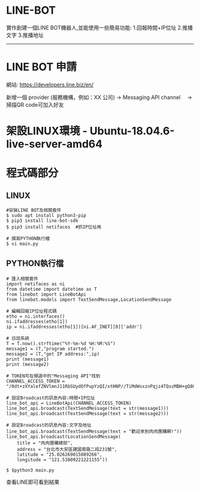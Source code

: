 # LINE-BOT
實作創建一個LINE BOT機器人,並能使用一些簡易功能:
1.回報時間+IP位址
2.推播文字
3.推播地址

-----------------------------------------------------------------------
# LINE BOT 申請
網站: https://developers.line.biz/en/

新增一個 provider (服務機構，例如：XX 公司) 
→ Messaging API channel　
→ 掃描QR code可加入好友

# 架設LINUX環境 - Ubuntu-18.04.6-live-server-amd64

# 程式碼部分
## LINUX
```
#安裝LINE BOT及相關套件
$ sudo apt install python3-pip
$ pip3 install line-bot-sdk
$ pip3 install netifaces  #抓IP位址用

# 撰寫PYTHON執行檔
$ vi main.py
```

## PYTHON執行檔
```
# 匯入相關套件
import netifaces as ni
from datetime import datetime as T
from linebot import LineBotApi
from linebot.models import TextSendMessage,LocationSendMessage

# 編輯回報IP位址程式碼
etho = ni.interfaces()
ni.ifaddresses(etho[1])
ip = ni.ifaddresses(etho[1])[ni.AF_INET][0]['addr']

# 日誌系統
T = T.now().strftime("%Y-%m-%d %H:%M:%S")
message1 = (T,"program started.")
message2 = (T,"get IP address:",ip)
print (message1)
print (message2)

# TOKEN可在頻道中的"Messaging API"找到
CHANNEL_ACCESS_TOKEN = "/0dt+zXYalefZNVlmnJ11RbSUydOfPupYzQI/xtHNP//TiMdWsxznPqjz4TQxzMBH+gQ80g6gSOwkSYLY9HrB2ozdGoC+GjTBYre135NdXhxv9/pyczLlFUTaFhiSJrW3jyCr7K3pdDREl+DlftVYAdB04t89/1O/w1cDnyilFU="

# 設定Broadcast的訊息內容:時間+IP位址
line_bot_api = LineBotApi(CHANNEL_ACCESS_TOKEN)
line_bot_api.broadcast(TextSendMessage(text = str(message1)))
line_bot_api.broadcast(TextSendMessage(text = str(message2)))

# 設定Broadcast的訊息內容:文字及地址
line_bot_api.broadcast(TextSendMessage(text = "歡迎來到肉肉團購網!"))
line_bot_api.broadcast(LocationSendMessage(
    title = "肉肉團購總部",
    address = "台北市大安區建國南路二段231號",
    latitude = "25.026269015089266",
    longitude = "121.53809221221155"))
```

```
$ $python3 main.py
```

查看LINE即可看到結果

